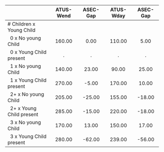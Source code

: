 
|                      |    ATUS-Wend |     ASEC-Gap |    ATUS-Wday |     ASEC-Gap |
| -------------------- | :----------: | :----------: | :----------: | :----------: |
| # Children x Young Child |              |              |              |              |
| &nbsp;&nbsp;0 x No young Child |       160.00 |         0.00 |       110.00 |         5.00 |
| &nbsp;&nbsp;0 x Young Child present |            . |            . |            . |            . |
| &nbsp;&nbsp;1 x No young Child |       140.00 |        23.00 |        90.00 |        25.00 |
| &nbsp;&nbsp;1 x Young Child present |       270.00 |        -5.00 |       170.00 |        10.00 |
| &nbsp;&nbsp;2+ x No young Child |       205.00 |       -25.00 |       155.00 |       -18.00 |
| &nbsp;&nbsp;2+ x Young Child present |       285.00 |       -15.00 |       220.00 |       -18.00 |
| &nbsp;&nbsp;3 x No young Child |       170.00 |        13.00 |       150.00 |        17.00 |
| &nbsp;&nbsp;3 x Young Child present |       280.00 |       -62.00 |       239.00 |       -56.00 |

